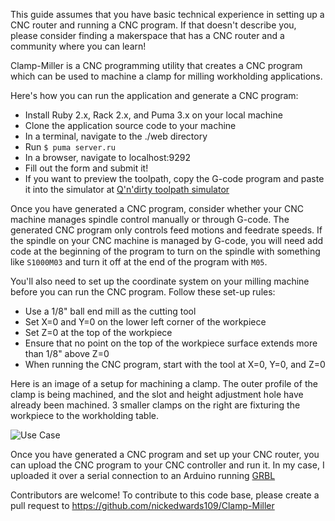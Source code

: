 This guide assumes that you have basic technical experience in setting up a CNC router and running a CNC program. If that doesn't describe you, please consider finding a makerspace that has a CNC router and a community where you can learn!

Clamp-Miller is a CNC programming utility that creates a CNC program which can be used to machine a clamp for milling workholding applications.

Here's how you can run the application and generate a CNC program:
  - Install Ruby 2.x, Rack 2.x, and Puma 3.x on your local machine
  - Clone the application source code to your machine
  - In a terminal, navigate to the ./web directory
  - Run `$ puma server.ru`
  - In a browser, navigate to localhost:9292
  - Fill out the form and submit it!
  - If you want to preview the toolpath, copy the G-code program and paste it into the simulator at [Q'n'dirty toolpath simulator](https://nraynaud.github.io/webgcode/)

Once you have generated a CNC program, consider whether your CNC machine manages spindle control manually or through G-code. The generated CNC program only controls feed motions and feedrate speeds. If the spindle on your CNC machine is managed by G-code, you will need add code at the beginning of the program to turn on the spindle with something like `S1000M03` and turn it off at the end of the program with `M05`.

You'll also need to set up the coordinate system on your milling machine before you can run the CNC program. Follow these set-up rules:
  - Use a 1/8" ball end mill as the cutting tool
  - Set X=0 and Y=0 on the lower left corner of the workpiece
  - Set Z=0 at the top of the workpiece
  - Ensure that no point on the top of the workpiece surface extends more than 1/8" above Z=0
  - When running the CNC program, start with the tool at X=0, Y=0, and Z=0

Here is an image of a setup for machining a clamp. The outer profile of the clamp is being machined, and the slot and height adjustment hole have already been machined. 3 smaller clamps on the right are fixturing the workpiece to the workholding table.

![Use Case](/img/Use-Case.png)

Once you have generated a CNC program and set up your CNC router, you can upload the CNC program to your CNC controller and run it. In my case, I uploaded it over a serial connection to an Arduino running [GRBL](https://github.com/grbl/grbl)

Contributors are welcome! To contribute to this code base, please create a pull request to https://github.com/nickedwards109/Clamp-Miller
